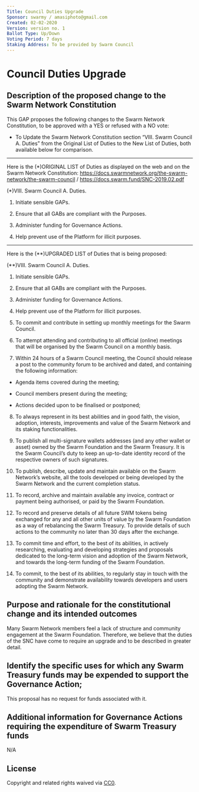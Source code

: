 ```yaml
---
Title: Council Duties Upgrade
Sponsor: swarmy / amasiphoto@gmail.com
Created: 02-02-2020
Version: version no. 1
Ballot Type: Up/Down 
Voting Period: 7 days
Staking Address: To be provided by Swarm Council
---
```

#  Council Duties Upgrade

## Description of the proposed change to the Swarm Network Constitution

This GAP proposes the following changes to the Swarm Network Constitution, to be approved with a YES or refused with a NO vote:

- To Update the Swarm Network Constitution section “VIII. Swarm Council A. Duties” from the Original List of Duties to the New List of Duties, both available below for comparison.

---------------

Here is the (*)ORIGINAL LIST of Duties as displayed on the web and on the Swarm Network Constitution: https://docs.swarmnetwork.org/the-swarm-network/the-swarm-council / https://docs.swarm.fund/SNC-2019.02.pdf


(*)VIII. Swarm Council A. Duties. 

1. Initiate sensible GAPs. 

2. Ensure that all GABs are compliant with the Purposes.

3. Administer funding for Governance Actions. 

4. Help prevent use of the Platform for illicit purposes.


---------------


Here is the (**)UPGRADED LIST of Duties that is being proposed:

(**)VIII. Swarm Council A. Duties.   
1. Initiate sensible GAPs. 

2. Ensure that all GABs are compliant with the Purposes.

3. Administer funding for Governance Actions. 

4. Help prevent use of the Platform for illicit purposes.

5. To commit and contribute in setting up monthly meetings for the Swarm Council.

6. To attempt attending and contributing to all official (online) meetings that will be organised by the Swarm Council on a monthly basis. 

7. Within 24 hours of a Swarm Council meeting, the Council should release a post to the community forum to be archived and dated, and containing the following information:

- Agenda items covered during the meeting;

- Council members present during the meeting;

- Actions decided upon to be finalised or postponed;

8. To always represent in its best abilities and in good faith, the vision, adoption, interests, improvements and value of the Swarm Network and its staking functionalities.

9. To publish all multi-signature wallets addresses (and any other wallet or asset) owned by the Swarm Foundation and the Swarm Treasury. It is the Swarm Council’s duty to keep an up-to-date identity record of the respective owners of such signatures.

10. To publish, describe, update and maintain available on the Swarm Network’s website, all the tools developed or being developed by the Swarm Network and the current completion status. 

11. To record, archive and maintain available any invoice, contract or payment being authorised, or paid by the Swarm Foundation.

12. To record and preserve details of all future SWM tokens being exchanged for any and all other units of value by the Swarm Foundation as a way of rebalancing the Swarm Treasury. To provide details of such actions to the community no later than 30 days after the exchange.

13. To commit time and effort, to the best of its abilities, in actively researching, evaluating and developing strategies and proposals dedicated to the long-term vision and adoption of the Swarm Network, and towards the long-term funding of the Swarm Foundation.

14. To commit, to the best of its abilities, to regularly stay in touch with the community and demonstrate availability towards developers and users adopting the Swarm Network.



## Purpose and rationale for the constitutional change and its intended outcomes


Many Swarm Network members feel a lack of structure and community engagement at the Swarm Foundation. Therefore, we believe that the duties of the SNC have come to require an upgrade and to be described in greater detail. 


## Identify the specific uses for which any Swarm Treasury funds may be expended to support the Governance Action;

This proposal has no request for funds associated with it.

## Additional information for Governance Actions requiring the expenditure of Swarm Treasury funds

N/A

## License
Copyright and related rights waived via [CC0](https://creativecommons.org/publicdomain/zero/1.0/).


